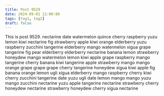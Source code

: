```yaml
---
title: Post 9529
date: 2024-09-01 12:00:00
tags: [tag1, tag2]
draft: false
---
```

This is post 9529.
nectarine
date
watermelon
quince
cherry
raspberry
yuzu
lemon
kiwi
nectarine
fig
strawberry
apple
kiwi
orange
elderberry
yuzu
raspberry
zucchini
tangerine
elderberry
mango
watermelon
xigua
grape
tangerine
fig
pear
elderberry
elderberry
nectarine
banana
lemon
strawberry
honeydew
mango
watermelon
lemon
kiwi
apple
grape
raspberry
mango
tangerine
cherry
banana
kiwi
tangerine
apple
strawberry
mango
mango
orange
grape
grape
grape
cherry
tangerine
honeydew
xigua
kiwi
apple
fig
banana
orange
lemon
ugli
xigua
elderberry
mango
raspberry
cherry
kiwi
cherry
zucchini
tangerine
date
yuzu
ugli
date
lemon
mango
mango
yuzu
mango
zucchini
nectarine
yuzu
apple
tangerine
nectarine
strawberry
cherry
honeydew
nectarine
strawberry
honeydew
cherry
xigua
nectarine
